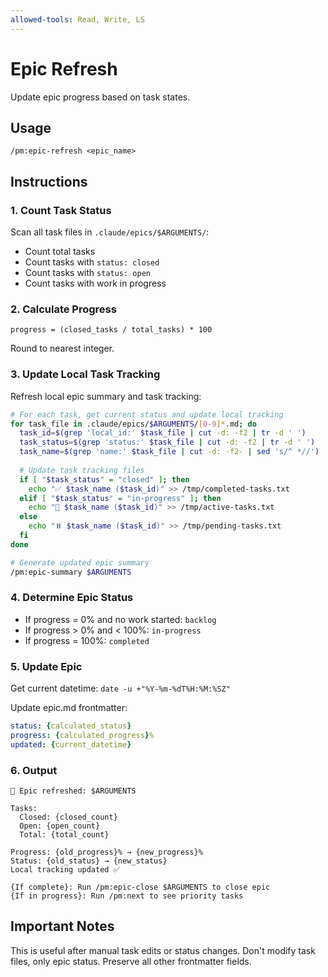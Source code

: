 ```yaml
---
allowed-tools: Read, Write, LS
---
```


# Epic Refresh

Update epic progress based on task states.

## Usage
```
/pm:epic-refresh <epic_name>
```

## Instructions

### 1. Count Task Status

Scan all task files in `.claude/epics/$ARGUMENTS/`:
- Count total tasks
- Count tasks with `status: closed`
- Count tasks with `status: open`
- Count tasks with work in progress

### 2. Calculate Progress

```
progress = (closed_tasks / total_tasks) * 100
```

Round to nearest integer.

### 3. Update Local Task Tracking

Refresh local epic summary and task tracking:

```bash
# For each task, get current status and update local tracking
for task_file in .claude/epics/$ARGUMENTS/[0-9]*.md; do
  task_id=$(grep 'local_id:' $task_file | cut -d: -f2 | tr -d ' ')
  task_status=$(grep 'status:' $task_file | cut -d: -f2 | tr -d ' ')
  task_name=$(grep 'name:' $task_file | cut -d: -f2- | sed 's/^ *//')
  
  # Update task tracking files
  if [ "$task_status" = "closed" ]; then
    echo "✅ $task_name ($task_id)" >> /tmp/completed-tasks.txt
  elif [ "$task_status" = "in-progress" ]; then
    echo "🔄 $task_name ($task_id)" >> /tmp/active-tasks.txt
  else
    echo "⏸️ $task_name ($task_id)" >> /tmp/pending-tasks.txt
  fi
done

# Generate updated epic summary
/pm:epic-summary $ARGUMENTS
```

### 4. Determine Epic Status

- If progress = 0% and no work started: `backlog`
- If progress > 0% and < 100%: `in-progress`
- If progress = 100%: `completed`

### 5. Update Epic

Get current datetime: `date -u +"%Y-%m-%dT%H:%M:%SZ"`

Update epic.md frontmatter:
```yaml
status: {calculated_status}
progress: {calculated_progress}%
updated: {current_datetime}
```

### 6. Output

```
🔄 Epic refreshed: $ARGUMENTS

Tasks:
  Closed: {closed_count}
  Open: {open_count}
  Total: {total_count}
  
Progress: {old_progress}% → {new_progress}%
Status: {old_status} → {new_status}
Local tracking updated ✅

{If complete}: Run /pm:epic-close $ARGUMENTS to close epic
{If in progress}: Run /pm:next to see priority tasks
```

## Important Notes

This is useful after manual task edits or status changes.
Don't modify task files, only epic status.
Preserve all other frontmatter fields.